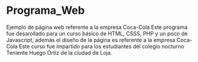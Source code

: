 # Programa_Web
Ejemplo de página web referente a la empresa Coca-Cola
Este programa fue desarollado para un curso básico de HTML, CSSS, PHP y un poco de Javascript, además el diseño de la página es referente a la empresa Coca-Cola
Este curso fue impartido para los estudiantes del colegio nocturno Teniente Huego Ortiz de la ciudad de Loja.
